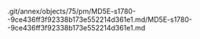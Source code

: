 .git/annex/objects/75/pm/MD5E-s1780--9ce436ff3f92338b173e552214d361e1.md/MD5E-s1780--9ce436ff3f92338b173e552214d361e1.md
